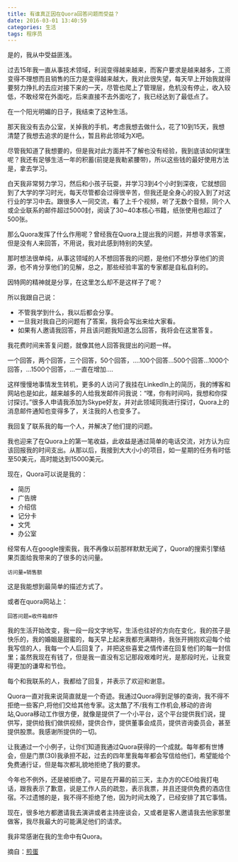 ```yaml
---
title: 有谁真正因在Quora回答问题而受益？
date: 2016-03-01 13:40:59
categories: 生活
tags: 程序员
---
```


是的，我从中受益匪浅。

过去15年我一直从事技术领域，利润变得越来越来，而客户要求是越来越多，工资变得不理想而且销售的压力是变得越来越大，我对此很失望，每天早上开始我就得要努力挣扎的去应对接下来的一天，尽管也爬上了管理层，危机没有停止，收入较低，不敢经常在外面吃，后来直接不去外面吃了，我已经达到了最低点了。

在一个阳光明媚的日子，我结束了这种生活。

那天我没有去办公室，关掉我的手机，考虑我想去做什么，花了10到15天，我想清楚了我想去追求的是什么，暂且称此领域为X吧。

尽管我知道了我想要的，但是我对此方面并不了解也没有经验，我到底该如何谋生呢？我还有足够生活一年的积蓄(前提是我勒紧腰带)，所以这些钱的最好使用方法是，拿去学习。

白天我非常努力学习，然后和小孩子玩耍，并学习3到4个小时到深夜，它就想回到了大学的学习时光，每天尽管都会过得很辛苦，但我还是全身心的投入到了对这行业的学习中去。跟很多人一同交流，看了上千个视频，听了无数个音频，同个人或企业联系的邮件超过5000封，阅读了30~40本核心书籍，纸张使用也超过了500张。

那么Quora发挥了什么作用呢？曾经我在Quora上提出我的问题，并想寻求答案，但是没有人来回答，不用说，我对此感到特别的失望。

那时想法很单纯，从事这领域的人不想回答我的问题，是他们不想分享他们的资源，也不肯分享他们的见解，总之，那些经验丰富的专家都是自私自利的。

因特网的精神就是分享，在这里怎么却不是这样子了呢？

所以我跟自己说：

* 不管我学到什么，我以后都会分享。
* 一旦我对我自己的问题有了答案，我将会写出来给大家看。
* 如果有人邀请我回答，并且该问题我知道怎么回答，我将会在这里答复。

我花费时间来答复问题，就像其他人回答我提出的问题一样。

一个回答，两个回答，三个回答，50个回答，....100个回答…500个回答…1000个回答，…1500个回答，…一直在增加….

这样慢慢地事情发生转机，更多的人访问了我挂在LinkedIn上的简历，我的博客和网站也是如此，越来越多的人给我发邮件问我说：“嘿，你有时间吗，我想和你探讨探讨。”很多人申请我添加为Skype好友，并对此领域同我进行探讨，Quora上的消息邮件通知也变得多了，关注我的人也变多了。

我回复了联系我的每一个人，并解决了他们提的问题。

我也迎来了在Quora上的第一笔收益，此收益是通过简单的电话交流，对方认为应该回报我的时间支出。从那以后，我接到大大小小的项目，如一星期的任务有时低至50美元，高时能达到15000美元。

现在，Quora可以说是我的：

* 简历
* 广告牌
* 介绍信
* 记分卡
* 文凭
* 办公室

经常有人在google搜索我，我不再像以前那样默默无闻了，Quora的搜索引擎结果页面给我带来的了很多的访问量。

```
访问量=销售额
```

这是我能想到最简单的描述方式了。

或者在quora网站上：

```
回答问题=收件箱邮件
```

我的生活开始改变，我一段一段文字地写，生活也往好的方向在变化，我的孩子是快乐的，我的婚姻是甜蜜的，每天早上起来我都充满期待，我张开拥抱欢迎每个给我写信的人，我每一个人后回复了，并把这些喜爱之情传递在回复他们的每一封信里；虽然我现在有钱了，但是我一直没有忘记那段艰难时光，是那段时光，让我变得更加的谦卑和节俭。

每个和我联系的人，我都给了回复，并表示了欢迎和谢意。

Quora一直对我来说简直就是一个奇迹。我通过Quora得到足够的查询，我不得不拒绝一些客户,将他们交给其他专家。这太酷了不/我有工作机会,移动的咨询站,Quora移动工作很方便，就像是提供了一个小平台，这个平台提供我们说，提供写，提供给我们做供视频，提供合作，提供董事会成员，提供咨询委员会，甚至提供股票。我感谢所提供的一切。

让我通过一个小例子，让你们知道我通过Quora获得的一个成就。每年都有世博会，但是门票(30)我承担不起，过去的四年里我每年都会写信给他们，希望能给个免费通行证，但是每次都礼貌地拒绝了我的要求。

今年也不例外，还是被拒绝了。可是在开幕的前三天，主办方的CEO给我打电话，跟我表示了歉意，说是工作人员的疏忽，表示我票，并且还提供免费的酒店住宿。不过遗憾的是，我不得不拒绝了他，因为时间太晚了，已经安排了其它事情。

现在，很多地方都邀请我去演讲或者主持座谈会，又或者是客人邀请我去他家那里做客，我尽我最大的可能满足他们的请求。

我非常感谢在我的生命中有Quora。

摘自：[煎蛋](http://jandan.net/2014/09/10/answering-on-quora.html)